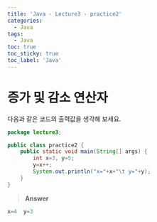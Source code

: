 ```yaml
---
title: 'Java - Lecture3 - practice2'
categories:
  - Java
tags:
  - Java
toc: true
toc_sticky: true
toc_label: 'Java'
---
```


# 증가 및 감소 연산자

다음과 같은 코드의 출력값을 생각해 보세요.

```java
package lecture3;

public class practice2 {
	public static void main(String[] args) {
		int x=3, y=5;
		y=x++;
		System.out.println("x="+x+"\t y="+y);
	}
}
```

> **Answer**

```java
x=4	 y=3
```
